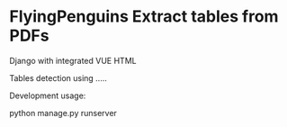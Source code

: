 # FlyingPenguins Extract tables from PDFs
Django with integrated VUE HTML

Tables detection using .....


Development usage:



python manage.py runserver
